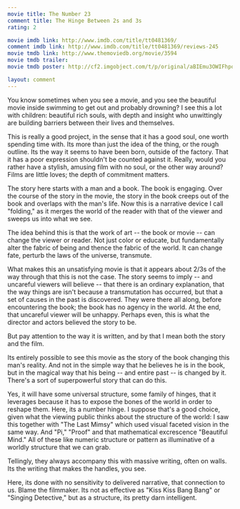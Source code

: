 ```yaml
---
movie title: The Number 23
comment title: The Hinge Between 2s and 3s
rating: 2

movie imdb link: http://www.imdb.com/title/tt0481369/
comment imdb link: http://www.imdb.com/title/tt0481369/reviews-245
movie tmdb link: http://www.themoviedb.org/movie/3594
movie tmdb trailer: 
movie tmdb poster: http://cf2.imgobject.com/t/p/original/aBIEmu3OWIFhpq3XxAtT7W2HbZI.jpg

layout: comment
---
```


You know sometimes when you see a movie, and you see the beautiful movie inside swimming to get out and probably drowning? I see this a lot with children: beautiful rich souls, with depth and insight who unwittingly are building barriers between their lives and themselves.

This is really a good project, in the sense that it has a good soul, one worth spending time with. Its more than just the idea of the thing, or the rough outline. Its the way it seems to have been born, outside of the factory. That it has a poor expression shouldn't be counted against it. Really, would you rather have a stylish, amusing film with no soul, or the other way around? Films are little loves; the depth of commitment matters.

The story here starts with a man and a book. The book is engaging. Over the course of the story in the movie, the story in the book creeps out of the book and overlaps with the man's life. Now this is a narrative device I call "folding," as it merges the world of the reader with that of the viewer and sweeps us into what we see.

The idea behind this is that the work of art -- the book or movie -- can change the viewer or reader. Not just color or educate, but fundamentally alter the fabric of being and thence the fabric of the world. It can change fate, perturb the laws of the universe, transmute.

What makes this an unsatisfying movie is that it appears about 2/3s of the way through that this is not the case. The story seems to imply -- and uncareful viewers will believe -- that there is an ordinary explanation, that the way things are isn't because a transmutation has occurred, but that a set of causes in the past is discovered. They were there all along, before encountering the book; the book has no agency in the world. At the end, that uncareful viewer will be unhappy. Perhaps even, this is what the director and actors believed the story to be.

But pay attention to the way it is written, and by that I mean both the story and the film.

Its entirely possible to see this movie as the story of the book changing this man's reality. And not in the simple way that he believes he is in the book, but in the magical way that his being -- and entire past -- is changed by it. There's a sort of superpowerful story that can do this.

Yes, it will have some universal structure, some family of hinges, that it leverages because it has to expose the bones of the world in order to reshape them. Here, its a number hinge. I suppose that's a good choice, given what the viewing public thinks about the structure of the world: I saw this together with "The Last Mimsy" which used visual faceted vision in the same way. And "Pi," "Proof" and that mathematical excrescence "Beautiful Mind." All of these like numeric structure or pattern as illuminative of a worldly structure that we can grab.

Tellingly, they always accompany this with massive writing, often on walls. Its the writing that makes the handles, you see.

Here, its done with no sensitivity to delivered narrative, that connection to us. Blame the filmmaker. Its not as effective as "Kiss Kiss Bang Bang" or "Singing Detective," but as a structure, its pretty darn intelligent.